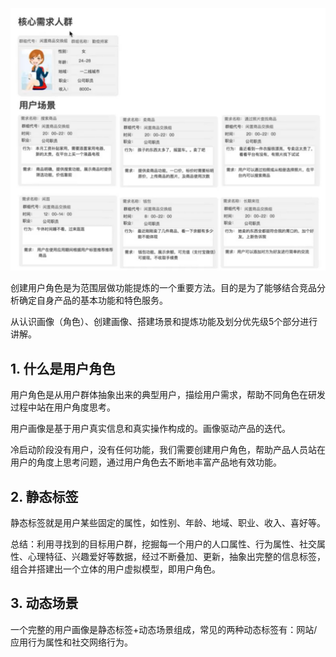 ![用户角色](../../images/pm/用户场景.png)

创建用户角色是为范围层做功能提炼的一个重要方法。目的是为了能够结合竞品分析确定自身产品的基本功能和特色服务。

从认识画像（角色）、创建画像、搭建场景和提炼功能及划分优先级5个部分进行讲解。

## 1. 什么是用户角色

用户角色是从用户群体抽象出来的典型用户，描绘用户需求，帮助不同角色在研发过程中站在用户角度思考。

用户画像是基于用户真实信息和真实操作构成的。画像驱动产品的迭代。

冷启动阶段没有用户，没有任何功能，我们需要创建用户角色，帮助产品人员站在用户的角度上思考问题，通过用户角色去不断地丰富产品地有效功能。

## 2. 静态标签

静态标签就是用户某些固定的属性，如性别、年龄、地域、职业、收入、喜好等。

总结：利用寻找到的目标用户群，挖掘每一个用户的人口属性、行为属性、社交属性、心理特征、兴趣爱好等数据，经过不断叠加、更新，抽象出完整的信息标签，组合并搭建出一个立体的用户虚拟模型，即用户角色。

## 3. 动态场景

一个完整的用户画像是静态标签+动态场景组成，常见的两种动态标签有：网站/应用行为属性和社交网络行为。

